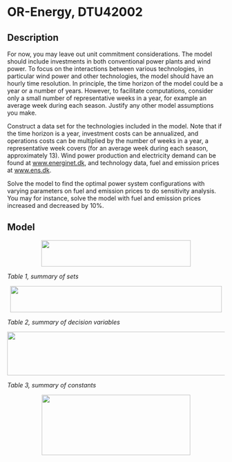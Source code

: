 
# OR-Energy, DTU42002

## Description

For now, you may leave out unit commitment considerations. The model should include investments in both conventional power plants and wind power. To focus on the interactions between various technologies, in particular wind power and other technologies, the model should have an hourly time resolution. In principle, the time horizon of the model could be a year or a number of years. However, to facilitate computations, consider only a small number of representative weeks in a year, for example an average week during each season. Justify any other model assumptions you make.

Construct a data set for the technologies included in the model. Note that if the time horizon is a year, investment costs can be annualized, and operations costs can be multiplied by the number of weeks in a year, a representative week covers (for an average week during each season, approximately 13). Wind power production and electricity demand can be found at www.energinet.dk, and technology data, fuel and emission prices at www.ens.dk.

Solve the model to find the optimal power system configurations with varying parameters on fuel and emission prices to do sensitivity analysis. You may for instance, solve the model with fuel and emission prices increased and decreased by 10%.

## Model

<p align="center"><img src="/example_Wind/tex/033610b6d74f2df5bf349adf313ebb1d.svg?invert_in_darkmode&sanitize=true" align=middle width=346.75866555pt height=61.150654949999996pt/></p>

_Table 1, summary of sets_

<p align="center"><img src="/example_Wind/tex/6a77557d708cecddec59c4fbf3ed9c2c.svg?invert_in_darkmode&sanitize=true" align=middle width=489.87525344999995pt height=61.150654949999996pt/></p>

_Table 2, summary of decision variables_

<p align="center"><img src="/example_Wind/tex/d32ec45d8bdd4b198fb0f14c5d0a3822.svg?invert_in_darkmode&sanitize=true" align=middle width=618.1574652pt height=100.60270935pt/></p>

_Table 3, summary of constants_

<p align="center"><img src="/example_Wind/tex/22ac6a6f64d7e474ee269332d34936d5.svg?invert_in_darkmode&sanitize=true" align=middle width=343.11439305pt height=140.63485095pt/></p>
